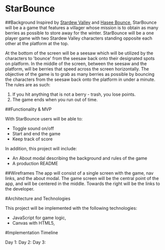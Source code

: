 # StarBounce

##Background
Inspired by [Stardew Valley](https://stardewvalley.net/) and [Hasee Bounce](https://www.youtube.com/watch?v=7I1yb_0xWYU),
StarBounce will be a a game that features a villager whose mission is to obtain as many berries as possible to store away
for the winter. StarBounce will be a one player game with two Stardew Valley characters standing opposite each other at
the platform at the top.

At the bottom of the screen will be a seesaw which will be utilized by the characters to 'bounce' from the seesaw back onto
their designated spots on platform. In the middle of the screen, between the seesaw and the platform, will be berries that speed across
the screen horizontally. The objective of the game is to grab as many berries as possible by bouncing the characters from the seesaw back onto
the platform in under a minute. The rules are as such:

1. If you hit anything that is not a berry - trash, you lose points.
2. The game ends when you run out of time.

##Functionality & MVP

With StarBounce users will be able to:
- Toggle sound on/off
- Start and end the game
- Keep track of score

In addition, this project will include:
- An About modal describing the background and rules of the game
- A production README

##Wireframes
The app will consist of a single screen with the game, nav links, and the about modal. The game screen will be the central point
of the app, and will be centered in the middle. Towards the right will be the links to the developer.

#Architecture and Technologies

This project will be implemented with the following technologies:

- JavaScript for game logic,
- Canvas with HTML5,

#Implementation Timeline

Day 1:
Day 2:
Day 3:
